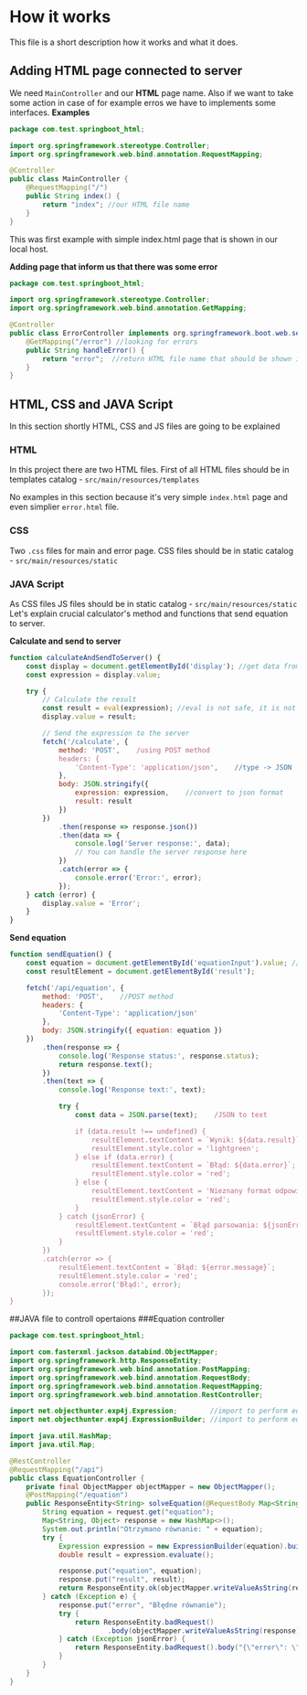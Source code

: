 # How it works
This file is a short description how it works and what it does.
## Adding HTML page connected to server
We need `MainController` and our **HTML** page name. Also if we want to take some action in case of for example erros we have to implements some interfaces. 
**Examples**
```java
package com.test.springboot_html; 

import org.springframework.stereotype.Controller;
import org.springframework.web.bind.annotation.RequestMapping;

@Controller
public class MainController {
    @RequestMapping("/")
    public String index() {
        return "index"; //our HTML file name
    }
}
```
This was first example with simple index.html page that is shown in our local host.

**Adding page that inform us that there was some error**
```java
package com.test.springboot_html;

import org.springframework.stereotype.Controller;
import org.springframework.web.bind.annotation.GetMapping;

@Controller
public class ErrorController implements org.springframework.boot.web.servlet.error.ErrorController { //impelemnt error controller interface
    @GetMapping("/error") //looking for errors
    public String handleError() {
        return "error";  //return HTML file name that should be shown if error occurs
    }
}
```

## HTML, CSS and JAVA Script
In this section shortly HTML, CSS and JS files are going to be explained

### HTML
In this project there are two HTML files. First of all HTML files should be in  templates catalog - `src/main/resources/templates` 

No examples in this section because it's very simple `index.html` page and even simplier `error.html` file.
### CSS
Two `.css` files for main and error page. CSS files should be in static catalog - `src/main/resources/static`
### JAVA Script
As CSS files JS files should be in static catalog - `src/main/resources/static`
Let's explain crucial calculator's method and functions that send equation to server.

**Calculate and send to server**
```js
function calculateAndSendToServer() {
    const display = document.getElementById('display'); //get data from display
    const expression = display.value;

    try {
        // Calculate the result
        const result = eval(expression); //eval is not safe, it is not reccomended to use it in comercial projects
        display.value = result;

        // Send the expression to the server
        fetch('/calculate', {
            method: 'POST',    /using POST method
            headers: {
                'Content-Type': 'application/json',    //type -> JSON
            },
            body: JSON.stringify({
                expression: expression,    //convert to json format
                result: result
            })
        })
            .then(response => response.json())
            .then(data => {
                console.log('Server response:', data);
                // You can handle the server response here
            })
            .catch(error => {
                console.error('Error:', error);
            });
    } catch (error) {
        display.value = 'Error';
    }
}
```

**Send equation**
```js
function sendEquation() {
    const equation = document.getElementById('equationInput').value; //get data from input
    const resultElement = document.getElementById('result');

    fetch('/api/equation', {
        method: 'POST',    //POST method
        headers: {
            'Content-Type': 'application/json'
        },
        body: JSON.stringify({ equation: equation })
    })
        .then(response => {
            console.log('Response status:', response.status);
            return response.text();
        })
        .then(text => {
            console.log('Response text:', text);

            try {
                const data = JSON.parse(text);    /JSON to text

                if (data.result !== undefined) {
                    resultElement.textContent = `Wynik: ${data.result}`;
                    resultElement.style.color = 'lightgreen';
                } else if (data.error) {
                    resultElement.textContent = `Błąd: ${data.error}`;
                    resultElement.style.color = 'red';
                } else {
                    resultElement.textContent = 'Nieznany format odpowiedzi';
                    resultElement.style.color = 'red';
                }
            } catch (jsonError) {
                resultElement.textContent = `Błąd parsowania: ${jsonError.message}`;
                resultElement.style.color = 'red';
            }
        })
        .catch(error => {
            resultElement.textContent = `Błąd: ${error.message}`;
            resultElement.style.color = 'red';
            console.error('Błąd:', error);
        });
}
```

##JAVA file to controll opertaions
###Equation controller
```java
package com.test.springboot_html;

import com.fasterxml.jackson.databind.ObjectMapper;
import org.springframework.http.ResponseEntity;
import org.springframework.web.bind.annotation.PostMapping;
import org.springframework.web.bind.annotation.RequestBody;
import org.springframework.web.bind.annotation.RequestMapping;
import org.springframework.web.bind.annotation.RestController;

import net.objecthunter.exp4j.Expression;        //import to perform equations
import net.objecthunter.exp4j.ExpressionBuilder; //import to perform equations

import java.util.HashMap;
import java.util.Map;

@RestController
@RequestMapping("/api")
public class EquationController {
    private final ObjectMapper objectMapper = new ObjectMapper();
    @PostMapping("/equation")
    public ResponseEntity<String> solveEquation(@RequestBody Map<String, String> request) {
        String equation = request.get("equation");
        Map<String, Object> response = new HashMap<>();
        System.out.println("Otrzymano równanie: " + equation);
        try {
            Expression expression = new ExpressionBuilder(equation).build();
            double result = expression.evaluate();

            response.put("equation", equation);
            response.put("result", result);
            return ResponseEntity.ok(objectMapper.writeValueAsString(response));
        } catch (Exception e) {
            response.put("error", "Błędne równanie");
            try {
                return ResponseEntity.badRequest()
                        .body(objectMapper.writeValueAsString(response));
            } catch (Exception jsonError) {
                return ResponseEntity.badRequest().body("{\"error\": \"Błąd parsowania\"}");
            }
        }
    }
}
```
